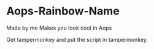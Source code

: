 # Aops-Rainbow-Name
Made by me
Makes you look cool in Aops


Get tampermonkey and put the script in tampermonkey.
